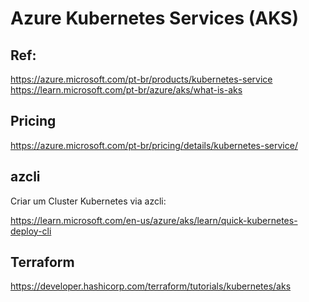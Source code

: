 # Azure Kubernetes Services (AKS)

## Ref:

<https://azure.microsoft.com/pt-br/products/kubernetes-service>\
<https://learn.microsoft.com/pt-br/azure/aks/what-is-aks>

## Pricing

<https://azure.microsoft.com/pt-br/pricing/details/kubernetes-service/>

## azcli

Criar um Cluster Kubernetes via azcli:

<https://learn.microsoft.com/en-us/azure/aks/learn/quick-kubernetes-deploy-cli>


## Terraform

<https://developer.hashicorp.com/terraform/tutorials/kubernetes/aks>